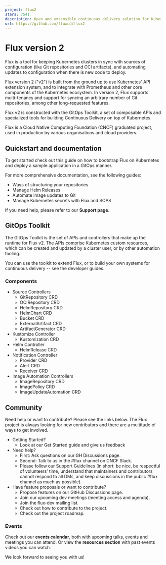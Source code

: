 ```yaml
---
project: flux2
stars: 7541
description: Open and extensible continuous delivery solution for Kubernetes. Powered by GitOps Toolkit.
url: https://github.com/fluxcd/flux2
---
```


Flux version 2
==============

Flux is a tool for keeping Kubernetes clusters in sync with sources of configuration (like Git repositories and OCI artifacts), and automating updates to configuration when there is new code to deploy.

Flux version 2 ("v2") is built from the ground up to use Kubernetes' API extension system, and to integrate with Prometheus and other core components of the Kubernetes ecosystem. In version 2, Flux supports multi-tenancy and support for syncing an arbitrary number of Git repositories, among other long-requested features.

Flux v2 is constructed with the GitOps Toolkit, a set of composable APIs and specialized tools for building Continuous Delivery on top of Kubernetes.

Flux is a Cloud Native Computing Foundation (CNCF) graduated project, used in production by various organisations and cloud providers.

Quickstart and documentation
----------------------------

To get started check out this guide on how to bootstrap Flux on Kubernetes and deploy a sample application in a GitOps manner.

For more comprehensive documentation, see the following guides:

-   Ways of structuring your repositories
-   Manage Helm Releases
-   Automate image updates to Git
-   Manage Kubernetes secrets with Flux and SOPS

If you need help, please refer to our **Support page**.

GitOps Toolkit
--------------

The GitOps Toolkit is the set of APIs and controllers that make up the runtime for Flux v2. The APIs comprise Kubernetes custom resources, which can be created and updated by a cluster user, or by other automation tooling.

You can use the toolkit to extend Flux, or to build your own systems for continuous delivery -- see the developer guides.

### Components

-   Source Controllers
    -   GitRepository CRD
    -   OCIRepository CRD
    -   HelmRepository CRD
    -   HelmChart CRD
    -   Bucket CRD
    -   ExternalArtifact CRD
    -   ArtifactGenerator CRD
-   Kustomize Controller
    -   Kustomization CRD
-   Helm Controller
    -   HelmRelease CRD
-   Notification Controller
    -   Provider CRD
    -   Alert CRD
    -   Receiver CRD
-   Image Automation Controllers
    -   ImageRepository CRD
    -   ImagePolicy CRD
    -   ImageUpdateAutomation CRD

Community
---------

Need help or want to contribute? Please see the links below. The Flux project is always looking for new contributors and there are a multitude of ways to get involved.

-   Getting Started?
    -   Look at our Get Started guide and give us feedback
-   Need help?
    -   First: Ask questions on our GH Discussions page.
    -   Second: Talk to us in the #flux channel on CNCF Slack.
    -   Please follow our Support Guidelines (in short: be nice, be respectful of volunteers' time, understand that maintainers and contributors cannot respond to all DMs, and keep discussions in the public #flux channel as much as possible).
-   Have feature proposals or want to contribute?
    -   Propose features on our GitHub Discussions page.
    -   Join our upcoming dev meetings (meeting access and agenda).
    -   Join the flux-dev mailing list.
    -   Check out how to contribute to the project.
    -   Check out the project roadmap.

### Events

Check out our **events calendar**, both with upcoming talks, events and meetings you can attend. Or view the **resources section** with past events videos you can watch.

We look forward to seeing you with us!
